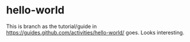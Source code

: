 # hello-world

This is branch as the tutorial/guide in https://guides.github.com/activities/hello-world/ goes.
Looks interesting.
